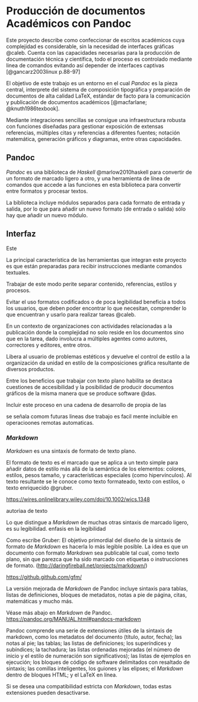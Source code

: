 # Producción de documentos Académicos con Pandoc

<!--- Temática que abordará --->

Este proyecto describe como confeccionar de escritos académicos cuya
complejidad es considerable, sin la necesidad de interfaces gráficas @caleb.
Cuenta con las capacidades necesarias para la producción de documentación
técnica y científica, todo el proceso es controlado mediante linea de comandos
evitando así depender de interfaces captivas [@gancarz2003linux p.88-97]

El objetivo de este trabajo es un entorno en el cual _Pandoc_ 
es la pieza central, interprete del sistema de composición tipográfica y
preparación de documentos de alta calidad LaTeX, estándar de facto para la
comunicación y publicación de documentos académicos [@macfarlane; @knuth1986texbook].

Mediante integraciones sencillas se consigue una infraestructura robusta con
funciones diseñadas para gestionar exposición de extensas referencias,
múltiples citas y referencias a diferentes fuentes; notación matemática,
generación gráficos y diagramas, entre otras capacidades.

<!--- creadores de contenido que con LaTeX entre bastidores; sin requerir
conocimiento de la sintaxis del mismo la que puede resultar opaca para la
mayoría de -->

<!--- # Justificación El texto plano y legible junto con su justificación y
integración --->

## Pandoc

_Pandoc_ es una biblioteca de _Haskell_ @marlow2010haskell para convertir de un
formato de marcado ligero a otro, y una herramienta de línea de comandos que
accede a las funciones en esta biblioteca para convertir entre 
formatos y procesar textos.

La biblioteca incluye módulos separados para cada formato de entrada y salida,
por lo que para añadir un nuevo formato (de entrada o salida) sólo hay que añadir
un nuevo módulo.

<!--- https://explained-from-first-principles.com/number-theory/ --->
<!--- Pandoc incluye una biblioteca Haskell y un programa de línea de comandos
independiente.  --->

<!--- incluyendo, pero sin limitarse a, varios sabores de _Markdown_, HTML, LaTeX
y Word docx.
Pandoc es software libre, publicado bajo la GPL.  Copyright 2006-2022 John
MacFarlane.  --->

## Interfaz 

Este 


La principal característica de las herramientas que integran este proyecto es
que están preparadas para recibir instrucciones mediante comandos textuales.

Trabajar de este modo perite separar contenido, referencias, estilos y procesos.

Evitar el uso formatos codificados o de poca legibilidad 
beneficia a todos los usuarios,
que deben poder encontrar lo que necesitan,
comprender lo que encuentran y usarlo para realizar tareas @caleb.

En un contexto de organizaciones con actividades relacionadas a la publicación
donde la complejidad no solo reside en los documentos sino que en la tarea, dado
involucra a múltiples agentes como autores, correctores y editores, entre otros.

Libera al usuario de problemas estéticos
y devuelve el control de estilo a la organización
 da unidad en estilo de la composiciones gráfica resultante
de diversos productos.

Entre los beneficios que trabajar con texto plano habilita se destaca
cuestiones de accesibilidad y la posibilidad de producir documentos gráficos de la misma
manera que se produce software @das.

Incluir este proceso  en una cadena de desarrollo de propia de las 


se señala comom futuras lineas dse trabajo es facil mente incluible en
operacioones remotas automaticas.

<!--- Conjunto de herramientas de publicación académica potente, ampliable y
repleto de funciones.

Construya y personalizar con Pandoc, utilizar un sistema de composición
tipográfica (LaTeX) y y componentes, y dé vida a los proyectos con potentes
filtros.  --->


### _Markdown_

_Markdown_ es una sintaxis  de formato de texto plano.

El formato de texto es el marcado que se aplica a un texto simple para añadir
datos de estilo más allá de la semántica de los elementos: colores, estilos, pesos
tamaño, y características especiales (como hipervínculos).
Al texto resultante se le conoce como texto formateado, texto con estilos, o
texto enriquecido @gruber.

https://wires.onlinelibrary.wiley.com/doi/10.1002/wics.1348



autorìaa de texto

Lo que distingue a _Markdown_ de muchas otras sintaxis de marcado ligero, es su
legibilidad.  enfasis en la legibilidad

Como escribe Gruber: El objetivo primordial del diseño de la sintaxis de
formato de _Markdown_ es hacerla lo más legible posible. La idea es que un
documento con formato _Markdown_ sea publicable tal cual, como texto plano, sin
que parezca que ha sido marcado con etiquetas o instrucciones de formato.
(http://daringfireball.net/projects/markdown/)

https://github.github.com/gfm/

La versión mejorada de _Markdown_ de Pandoc incluye sintaxis para tablas, listas
de definiciones, bloques de metadatos, notas a pie de página, citas,
matemáticas y mucho más.

Véase más abajo en _Markdown_ de Pandoc.
https://pandoc.org/MANUAL.html#pandocs-markdown

Pandoc comprende una serie de extensiones útiles de la sintaxis de markdown,
como los metadatos del documento (título, autor, fecha); las notas al pie; las
tablas; las listas de definiciones; los superíndices y subíndices; la
tachadura; las listas ordenadas mejoradas (el número de inicio y el estilo de
numeración son significativos); las listas de ejemplos en ejecución; los
bloques de código de software delimitados con resaltado de sintaxis; las
comillas inteligentes, los guiones y las elipses; el _Markdown_ dentro de bloques
HTML; y el LaTeX en línea.

Si se desea una compatibilidad estricta con _Markdown_, todas estas extensiones
pueden desactivarse.

